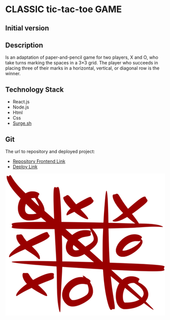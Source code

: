 # CLASSIC tic-tac-toe GAME
## Initial version 

## Description
Is an adaptation of paper-and-pencil game for two players, X and O, who take turns marking the spaces in a 3×3 grid. The player who succeeds in placing three of their marks in a horizontal, vertical, or diagonal row is the winner.

## Technology Stack
- React.js
- Node.js
- Html
- Css
- [Surge.sh](https://surge.sh/)

## Git
The url to repository and deployed project:

- [Repository Frontend Link](https://github.com/elenapiaggio/tic-tac-toe)
- [Deploy Link](http://tic-tac-toc.surge.sh//)


![Texto alternativo](/public/tic-tac-toc.png)


